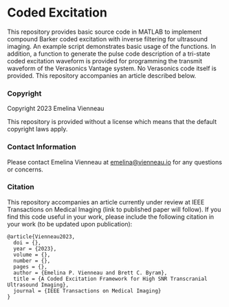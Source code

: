# Coded Excitation
This repository provides basic source code in MATLAB to implement compound Barker coded excitation with inverse 
filtering for ultrasound imaging. An example script demonstrates basic usage of the functions. In addition, a function 
to generate the pulse code description of a tri-state coded excitation waveform is provided for programming the 
transmit waveform of the Verasonics Vantage system. No Verasonics code itself is provided. This repository accompanies 
an article described below. 

### Copyright 
Copyright 2023 Emelina Vienneau

This repository is provided without a license which means that the default copyright laws apply. 

### Contact Information
Please contact Emelina Vienneau at emelina@vienneau.io for any questions or concerns.

### Citation
This repository accompanies an article currently under review at IEEE Transactions on Medical Imaging 
(link to published paper will follow). If you find this code useful in your work, please include the following 
citation in your work (to be updated upon publication): 

```
@article{Vienneau2023,
  doi = {},
  year = {2023},
  volume = {},
  number = {},
  pages = {},
  author = {Emelina P. Vienneau and Brett C. Byram},
  title = {A Coded Excitation Framework for High SNR Transcranial Ultrasound Imaging},
  journal = {IEEE Transactions on Medical Imaging}
}